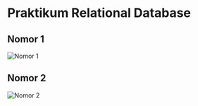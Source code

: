 # Praktikum Relational Database
## Nomor 1
![Nomor 1](https://user-images.githubusercontent.com/79805395/196226756-2e5d8511-21ee-43b3-a043-d99867bc1235.png)

## Nomor 2
![Nomor 2](https://user-images.githubusercontent.com/79805395/196226763-3d3c7f8c-cefb-4239-9538-37da717ddac8.png)
